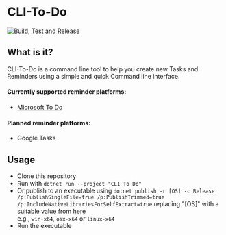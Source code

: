 # CLI-To-Do
[![Build, Test and Release](https://github.com/oikz/CLI-To-Do/actions/workflows/dotnet.yml/badge.svg)](https://github.com/oikz/CLI-To-Do/actions/workflows/dotnet.yml)  

## What is it?
CLI-To-Do is a command line tool to help you create new Tasks and Reminders using a simple and quick Command line interface.  

#### Currently supported reminder platforms:
- [Microsoft To Do](https://todo.microsoft.com/)

#### Planned reminder platforms:
- Google Tasks

## Usage
- Clone this repository
- Run with `dotnet run --project "CLI To Do"` 
- Or publish to an executable using `dotnet publish -r [OS] -c Release /p:PublishSingleFile=true /p:PublishTrimmed=true /p:IncludeNativeLibrariesForSelfExtract=true` replacing "[OS]" with a suitable value from [here](https://docs.microsoft.com/en-us/dotnet/core/rid-catalog)   
e.g., `win-x64`, `osx-x64` or `linux-x64`
- Run the executable